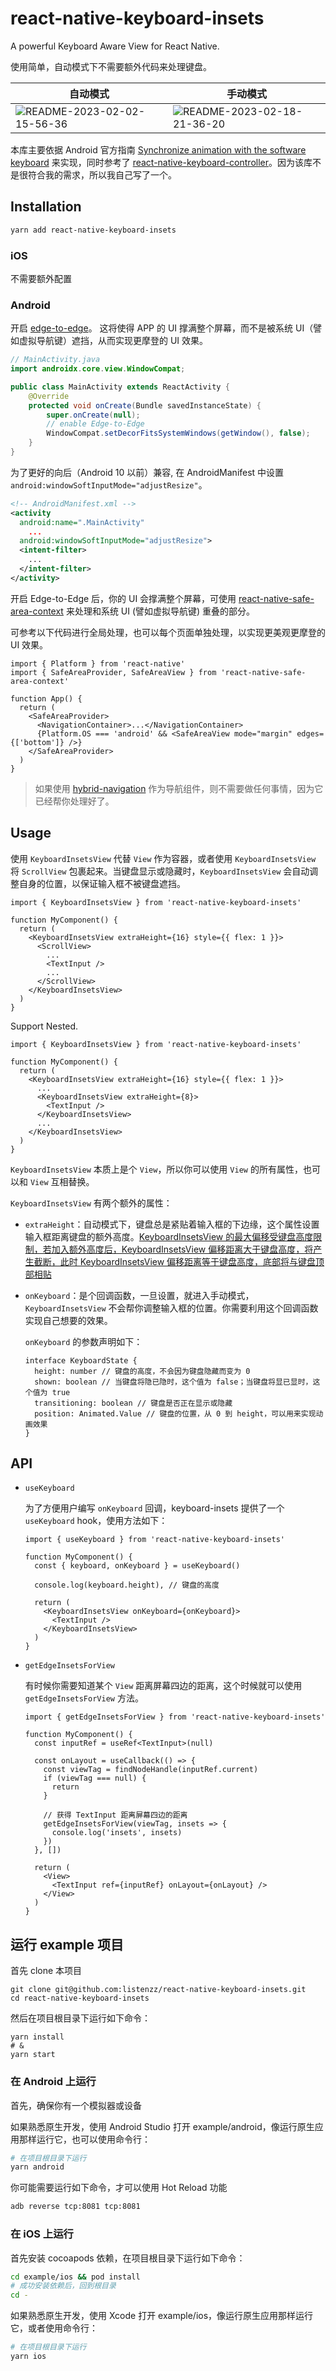 # react-native-keyboard-insets

A powerful Keyboard Aware View for React Native.

使用简单，自动模式下不需要额外代码来处理键盘。

| 自动模式                                                                                                         | 手动模式                                                                                                         |
| ---------------------------------------------------------------------------------------------------------------- | ---------------------------------------------------------------------------------------------------------------- |
| ![README-2023-02-02-15-56-36](https://todoit.oss-cn-shanghai.aliyuncs.com/assets/README-2023-02-02-15-56-36.gif) | ![README-2023-02-18-21-36-20](https://todoit.oss-cn-shanghai.aliyuncs.com/assets/README-2023-02-18-21-36-20.gif) |

本库主要依据 Android 官方指南 [Synchronize animation with the software keyboard](https://developer.android.com/develop/ui/views/layout/sw-keyboard#synchronize-animation) 来实现，同时参考了 [react-native-keyboard-controller](https://github.com/kirillzyusko/react-native-keyboard-controller)。因为该库不是很符合我的需求，所以我自己写了一个。

## Installation

```bash
yarn add react-native-keyboard-insets
```

### iOS

不需要额外配置

### Android

开启 [edge-to-edge](https://developer.android.com/develop/ui/views/layout/edge-to-edge)。 这将使得 APP 的 UI 撑满整个屏幕，而不是被系统 UI（譬如虚拟导航键）遮挡，从而实现更摩登的 UI 效果。

```java
// MainActivity.java
import androidx.core.view.WindowCompat;

public class MainActivity extends ReactActivity {
    @Override
    protected void onCreate(Bundle savedInstanceState) {
        super.onCreate(null);
        // enable Edge-to-Edge
        WindowCompat.setDecorFitsSystemWindows(getWindow(), false);
    }
}
```

为了更好的向后（Android 10 以前）兼容, 在 AndroidManifest 中设置 `android:windowSoftInputMode="adjustResize"`。

```xml
<!-- AndroidManifest.xml -->
<activity
  android:name=".MainActivity"
    ...
  android:windowSoftInputMode="adjustResize">
  <intent-filter>
    ...
  </intent-filter>
</activity>
```

开启 Edge-to-Edge 后，你的 UI 会撑满整个屏幕，可使用 [react-native-safe-area-context](https://github.com/th3rdwave/react-native-safe-area-context) 来处理和系统 UI (譬如虚拟导航键) 重叠的部分。

可参考以下代码进行全局处理，也可以每个页面单独处理，以实现更美观更摩登的 UI 效果。

```tsx
import { Platform } from 'react-native'
import { SafeAreaProvider, SafeAreaView } from 'react-native-safe-area-context'

function App() {
  return (
    <SafeAreaProvider>
      <NavigationContainer>...</NavigationContainer>
      {Platform.OS === 'android' && <SafeAreaView mode="margin" edges={['bottom']} />}
    </SafeAreaProvider>
  )
}
```

> 如果使用 [hybrid-navigation](https://github.com/listenzz/hybrid-navigation) 作为导航组件，则不需要做任何事情，因为它已经帮你处理好了。

## Usage

使用 `KeyboardInsetsView` 代替 `View` 作为容器，或者使用 `KeyboardInsetsView` 将 `ScrollView` 包裹起来。当键盘显示或隐藏时，`KeyboardInsetsView` 会自动调整自身的位置，以保证输入框不被键盘遮挡。

```tsx
import { KeyboardInsetsView } from 'react-native-keyboard-insets'

function MyComponent() {
  return (
    <KeyboardInsetsView extraHeight={16} style={{ flex: 1 }}>
      <ScrollView>
        ...
        <TextInput />
        ...
      </ScrollView>
    </KeyboardInsetsView>
  )
}
```

Support Nested.

```tsx
import { KeyboardInsetsView } from 'react-native-keyboard-insets'

function MyComponent() {
  return (
    <KeyboardInsetsView extraHeight={16} style={{ flex: 1 }}>
      ...
      <KeyboardInsetsView extraHeight={8}>
        <TextInput />
      </KeyboardInsetsView>
      ...
    </KeyboardInsetsView>
  )
}
```

`KeyboardInsetsView` 本质上是个 `View`，所以你可以使用 `View` 的所有属性，也可以和 `View` 互相替换。

`KeyboardInsetsView` 有两个额外的属性：

- `extraHeight`：自动模式下，键盘总是紧贴着输入框的下边缘，这个属性设置输入框距离键盘的额外高度。<u>KeyboardInsetsView 的最大偏移受键盘高度限制，若加入额外高度后，KeyboardInsetsView 偏移距离大于键盘高度，将产生截断，此时 KeyboardInsetsView 偏移距离等于键盘高度，底部将与键盘顶部相贴</u>

- `onKeyboard`：是个回调函数，一旦设置，就进入手动模式，`KeyboardInsetsView` 不会帮你调整输入框的位置。你需要利用这个回调函数实现自己想要的效果。

  `onKeyboard` 的参数声明如下：

  ```tsx
  interface KeyboardState {
    height: number // 键盘的高度，不会因为键盘隐藏而变为 0
    shown: boolean // 当键盘将隐已隐时，这个值为 false；当键盘将显已显时，这个值为 true
    transitioning: boolean // 键盘是否正在显示或隐藏
    position: Animated.Value // 键盘的位置，从 0 到 height，可以用来实现动画效果
  }
  ```

## API

- `useKeyboard`

  为了方便用户编写 `onKeyboard` 回调，keyboard-insets 提供了一个 `useKeyboard` hook，使用方法如下：

  ```tsx
  import { useKeyboard } from 'react-native-keyboard-insets'

  function MyComponent() {
    const { keyboard, onKeyboard } = useKeyboard()

    console.log(keyboard.height), // 键盘的高度

    return (
      <KeyboardInsetsView onKeyboard={onKeyboard}>
        <TextInput />
      </KeyboardInsetsView>
    )
  }
  ```

- `getEdgeInsetsForView`

  有时候你需要知道某个 `View` 距离屏幕四边的距离，这个时候就可以使用 `getEdgeInsetsForView` 方法。

  ```tsx
  import { getEdgeInsetsForView } from 'react-native-keyboard-insets'

  function MyComponent() {
    const inputRef = useRef<TextInput>(null)

    const onLayout = useCallback(() => {
      const viewTag = findNodeHandle(inputRef.current)
      if (viewTag === null) {
        return
      }

      // 获得 TextInput 距离屏幕四边的距离
      getEdgeInsetsForView(viewTag, insets => {
        console.log('insets', insets)
      })
    }, [])

    return (
      <View>
        <TextInput ref={inputRef} onLayout={onLayout} />
      </View>
    )
  }
  ```

## 运行 example 项目

首先 clone 本项目

```shell
git clone git@github.com:listenzz/react-native-keyboard-insets.git
cd react-native-keyboard-insets
```

然后在项目根目录下运行如下命令：

```shell
yarn install
# &
yarn start
```

### 在 Android 上运行

首先，确保你有一个模拟器或设备

如果熟悉原生开发，使用 Android Studio 打开 example/android，像运行原生应用那样运行它，也可以使用命令行：

```sh
# 在项目根目录下运行
yarn android
```

你可能需要运行如下命令，才可以使用 Hot Reload 功能

```sh
adb reverse tcp:8081 tcp:8081
```

### 在 iOS 上运行

首先安装 cocoapods 依赖，在项目根目录下运行如下命令：

```sh
cd example/ios && pod install
# 成功安装依赖后，回到根目录
cd -
```

如果熟悉原生开发，使用 Xcode 打开 example/ios，像运行原生应用那样运行它，或者使用命令行：

```sh
# 在项目根目录下运行
yarn ios
```
